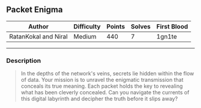 ## Packet Enigma

| Author | Difficulty | Points | Solves | First Blood    |
| ------ | ---------- | ------ | ------ | -------------- | 
| RatanKokal and Niral  | Medium   | 440    | 7     | 1gn1te |

---

### Description

<blockquote>
In the depths of the network's veins, secrets lie hidden within the flow of data. Your mission is to unravel the enigmatic transmission that conceals its true meaning.
Each packet holds the key to revealing what has been cleverly concealed.
Can you navigate the currents of this digital labyrinth and decipher the truth before it slips away?
